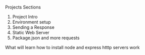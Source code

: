 Projects Sections

1. Project Intro
2. Environment setup
3. Sending a Response
4. Static Web Server
5. Package.json and more requests

What will learn
how to install node and express
htttp servers work